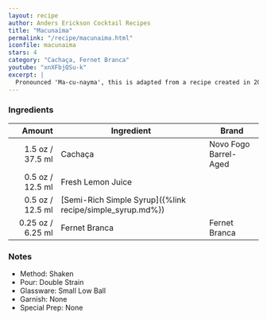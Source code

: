 ```yaml
---
layout: recipe
author: Anders Erickson Cocktail Recipes
title: "Macunaíma"
permalink: "/recipe/macunaima.html"
iconfile: macunaima
stars: 4
category: "Cachaça, Fernet Branca"
youtube: "xnXFbjQSu-k"
excerpt: |
  Pronounced 'Ma-cu-nayma', this is adapted from a recipe created in 2014 by Arnaldo Hirai at his Boca de Ouro bar in São Paulo, Brazil. According to Arnaldo, his recipe started to take shape in 2014 and was almost called Caxirola, after the rattle created by Carlinhos Brown to be the official musical instrument for the World Cup in Brazil later that year.
---
```


### Ingredients

|  Amount | Ingredient                                                | Brand                 |
| ------: | --------------------------------------------------------- | --------------------- |
|  1.5 oz / 37.5 ml | Cachaça                                                   | Novo Fogo Barrel-Aged |
|  0.5 oz / 12.5 ml | Fresh Lemon Juice                                         |
|  0.5 oz / 12.5 ml | [Semi-Rich Simple Syrup]({%link recipe/simple_syrup.md%}) |
| 0.25 oz / 6.25 ml | Fernet Branca                                             | Fernet Branca         |

### Notes

- Method: Shaken
- Pour: Double Strain
- Glassware: Small Low Ball
- Garnish: None
- Special Prep: None
